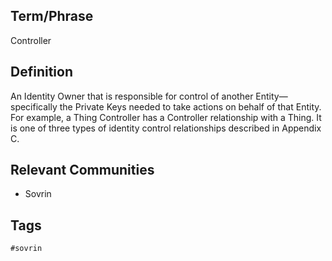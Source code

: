 ## Term/Phrase
Controller

## Definition
An Identity Owner that is responsible for control of another Entity&mdash;specifically the Private Keys needed to take actions on behalf of that Entity. For example, a Thing Controller has a Controller relationship with a Thing. It is one of three types of identity control relationships described in Appendix C.

## Relevant Communities
* Sovrin

## Tags
```
#sovrin
```
